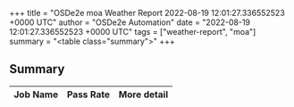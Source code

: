 +++
title = "OSDe2e moa Weather Report 2022-08-19 12:01:27.336552523 +0000 UTC"
author = "OSDe2e Automation"
date = "2022-08-19 12:01:27.336552523 +0000 UTC"
tags = ["weather-report", "moa"]
summary = "<table class=\"summary\"></table>"
+++
## Summary

| Job Name | Pass Rate | More detail |
|----------|-----------|-------------|




